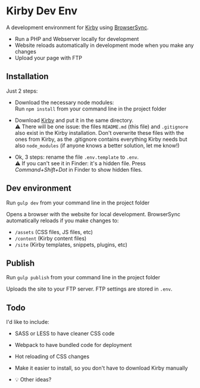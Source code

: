 # Kirby Dev Env

A development environment for [Kirby](http://getkirby.com) using [BrowserSync](https://www.browsersync.io/). 

 - Run a PHP and Webserver locally for development
 - Website reloads automatically in development mode when you make any changes
 - Upload your page with FTP


## Installation

Just 2 steps:

- Download the necessary node modules:  
Run `npm install` from your command line in the project folder

- Download [Kirby](https://getkirby.com/try) and put it in the same directory.  
:warning: There will be one issue: the files `README.md` (this file) and `.gitignore` also exist in the Kirby installation. Don't overwrite these files with the ones from Kirby, as the .gitignore contains everything Kirby needs but also `node_modules` (if anyone knows a better solution, let me know!)

- Ok, 3 steps: rename the file `.env.template` to `.env`.  
:warning: If you can't see it in Finder: it's a hidden file. Press *Command+Shift+Dot* in Finder to show hidden files.


## Dev environment

Run `gulp dev` from your command line in the project folder

Opens a browser with the website for local development. BrowserSync automatically reloads if you make changes to:

 - `/assets` (CSS files, JS files, etc)
 - `/content` (Kirby content files)
 - `/site` (Kirby templates, snippets, plugins, etc)


## Publish

Run `gulp publish` from your command line in the project folder

Uploads the site to your FTP server. FTP settings are stored in `.env`.


## Todo

I'd like to include:

- SASS or LESS to have cleaner CSS code

- Webpack to have bundled code for deployment

- Hot reloading of CSS changes

- Make it easier to install, so you don't have to download Kirby manually

- :bulb: Other ideas?